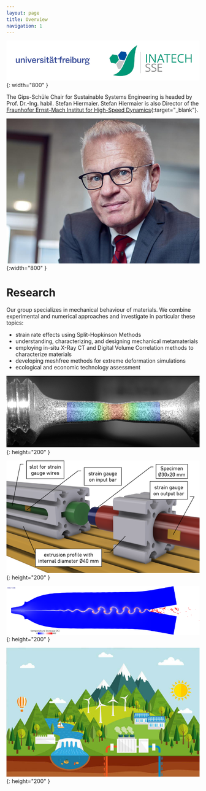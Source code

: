 ```yaml
---
layout: page
title: Overview
navigation: 1
---
```


![Logo](/images/logo/logo-alu-sse_width1000.png){: width="800" }

The Gips-Schüle Chair for Sustainable Systems Engineering is headed by Prof. Dr.-Ing. habil. Stefan Hiermaier.
Stefan Hiermaier is also Director of the [<u>Fraunhofer Ernst-Mach Institut for High-Speed Dynamics</u>](https://www.emi.fraunhofer.de/){:target="_blank"}.



![Stefan Hiermaier](/images/people/01_Stefan_2024.jpg){:width="800" }


# Research

Our group specializes in mechanical behaviour of materials. We combine experimental and numerical approaches and investigate in particular these topics:

- strain rate effects using Split-Hopkinson Methods
- understanding, characterizing, and designing mechanical metamaterials
- employing in-situ X-Ray CT and Digital Volume Correlation methods to characterize materials
- developing meshfree methods for extreme deformation simulations
- ecological and economic technology assessment

![Tensile Test](/images/research/M8L8.png){: height="200" }

![Symmpact](/images/research/Symmpact.png){: height="200" }

![Collission Welding](/images/research/welding.png){: height="200" }

![Sustainability Analysis](/images/research/Sustainability.jpeg){: height="200" }
